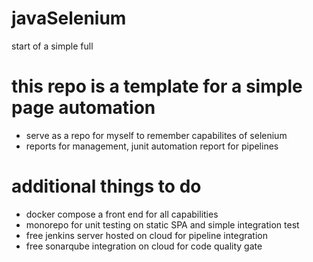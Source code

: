 # javaSelenium
start of a simple full

# this repo is a template for a simple page automation
* serve as a repo for myself to remember capabilites of selenium
* reports for management, junit automation report for pipelines

# additional things to do
* docker compose a front end for all capabilities
* monorepo for unit testing on static SPA and simple integration test
* free jenkins server hosted on cloud for pipeline integration
* free sonarqube integration on cloud for code quality gate

